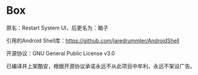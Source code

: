 # Box

原名：Restart System UI，后更名为：箱子

引用的Android Shell库：https://github.com/jaredrummler/AndroidShell

开源协议：GNU General Public License v3.0

已编译并上架酷安，根据开源协议承诺永远不从此项目中牟利，永远不架设广告。
